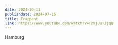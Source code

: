 ```yaml
---
date: 2024-10-11
publishdate: 2024-07-15
title: Frappant
link: https://www.youtube.com/watch?v=FzVjUuTJjqQ
---
```

Hamburg
